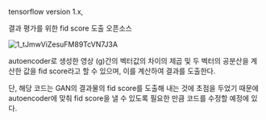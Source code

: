 tensorflow version 1.x, 

결과 평가를 위한 fid score 도출 오픈소스

![1_tJmwViZesuFM89TcVN7J3A](https://user-images.githubusercontent.com/68414594/117540393-2c2ac100-b04a-11eb-81b5-fb2e626fa04b.png)

autoencoder로 생성한 영상 (g)간의 벡터값의 차이의 제곱 및 두 벡터의 공분산을 계산한 값을 fid score라고 할 수 있으며,
이를 계산하여 결과를 도출한다.

단, 해당 코드는 GAN의 결과물의 fid score를 도출해 내는 것에 초점을 두었기 때문에 autoencoder에 맞춰 fid score을 낼 수 있도록
필요한 만큼 코드를 수정할 예정에 있다.
